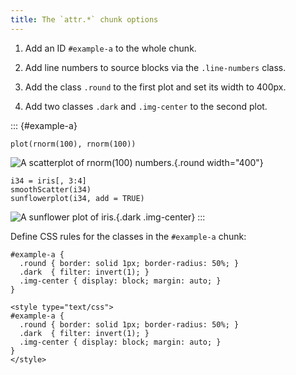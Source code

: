 ```yaml
---
title: The `attr.*` chunk options
---
```


1. Add an ID `#example-a` to the whole chunk.

2. Add line numbers to source blocks via the `.line-numbers` class.

3. Add the class `.round` to the first plot and set its width to 400px.

4. Add two classes `.dark` and `.img-center` to the second plot.

::: {#example-a}

``` {.line-numbers}
plot(rnorm(100), rnorm(100))
```
![A scatterplot of rnorm(100) numbers.](<002-attr-options__files/example-a-1.png>){.round width="400"}

``` {.line-numbers}
i34 = iris[, 3:4]
smoothScatter(i34)
sunflowerplot(i34, add = TRUE)
```
![A sunflower plot of iris.](<002-attr-options__files/example-a-2.png>){.dark .img-center}
:::

Define CSS rules for the classes in the `#example-a` chunk:

```` {.css}
#example-a {
  .round { border: solid 1px; border-radius: 50%; }
  .dark  { filter: invert(1); }
  .img-center { display: block; margin: auto; }
}
````

``` {=html}
<style type="text/css">
#example-a {
  .round { border: solid 1px; border-radius: 50%; }
  .dark  { filter: invert(1); }
  .img-center { display: block; margin: auto; }
}
</style>
```
